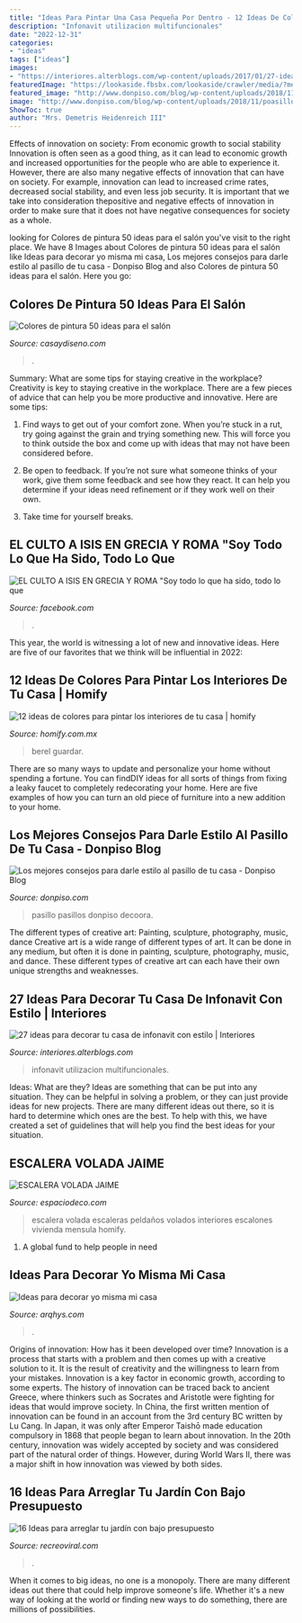 ```yaml
---
title: "Ideas Para Pintar Una Casa Pequeña Por Dentro - 12 Ideas De Colores Para Pintar Los Interiores De Tu Casa"
description: "Infonavit utilizacion multifuncionales"
date: "2022-12-31"
categories:
- "ideas"
tags: ["ideas"]
images:
- "https://interiores.alterblogs.com/wp-content/uploads/2017/01/27-ideas-para-decorar-tu-casa-de-infonavit-con-estilo-11.jpg"
featuredImage: "https://lookaside.fbsbx.com/lookaside/crawler/media/?media_id=989777171091935"
featured_image: "http://www.donpiso.com/blog/wp-content/uploads/2018/11/poasillo.png"
image: "http://www.donpiso.com/blog/wp-content/uploads/2018/11/poasillo.png"
ShowToc: true
author: "Mrs. Demetris Heidenreich III"
---
```



Effects of innovation on society: From economic growth to social stability
Innovation is often seen as a good thing, as it can lead to economic growth and increased opportunities for the people who are able to experience it. However, there are also many negative effects of innovation that can have on society. For example, innovation can lead to increased crime rates, decreased social stability, and even less job security. It is important that we take into consideration thepositive and negative effects of innovation in order to make sure that it does not have negative consequences for society as a whole.

	

		
looking for Colores de pintura 50 ideas para el salón you've visit to the right place. We have 8 Images about Colores de pintura 50 ideas para el salón like Ideas para decorar yo misma mi casa, Los mejores consejos para darle estilo al pasillo de tu casa - Donpiso Blog and also Colores de pintura 50 ideas para el salón. Here you go:
		
    
## Colores De Pintura 50 Ideas Para El Salón

<img loading=lazy src="https://casaydiseno.com/wp-content/uploads/2015/11/Kristina-Wolf-salon-pared-pintada-amarillo.jpeg" onerror="this.onerror=null;this.src='https://tse2.mm.bing.net/th?id=OIP.7xqnLzO05ujYtIWSNfsF-QHaHa&amp;pid=15.1';" alt="Colores de pintura 50 ideas para el salón">

_Source: casaydiseno.com_

>. 

	

Summary: What are some tips for staying creative in the workplace?
Creativity is key to staying creative in the workplace. There are a few pieces of advice that can help you be more productive and innovative. Here are some tips:
1. Find ways to get out of your comfort zone. When you’re stuck in a rut, try going against the grain and trying something new. This will force you to think outside the box and come up with ideas that may not have been considered before.

2. Be open to feedback. If you’re not sure what someone thinks of your work, give them some feedback and see how they react. It can help you determine if your ideas need refinement or if they work well on their own.

3. Take time for yourself breaks.

    
## EL CULTO A ISIS EN GRECIA Y ROMA &quot;Soy Todo Lo Que Ha Sido, Todo Lo Que

<img loading=lazy src="https://lookaside.fbsbx.com/lookaside/crawler/media/?media_id=989777171091935" onerror="this.onerror=null;this.src='https://tse1.mm.bing.net/th?id=OIP._LVMS51Jk4cIVP-g46KMdwAAAA&amp;pid=15.1';" alt="EL CULTO A ISIS EN GRECIA Y ROMA &quot;Soy todo lo que ha sido, todo lo que">

_Source: facebook.com_

>. 

	

This year, the world is witnessing a lot of new and innovative ideas. Here are five of our favorites that we think will be influential in 2022: 

    
## 12 Ideas De Colores Para Pintar Los Interiores De Tu Casa | Homify

<img loading=lazy src="https://images.homify.com/image/upload/a_0,c_fit,f_auto,q_auto,w_554/v1446019712/p/photo/image/1049229/homify_02.jpg" onerror="this.onerror=null;this.src='https://tse2.mm.bing.net/th?id=OIP.XAy7vKU7bD1LkllKm-qU_gHaE4&amp;pid=15.1';" alt="12 ideas de colores para pintar los interiores de tu casa | homify">

_Source: homify.com.mx_

>berel guardar. 

	

There are so many ways to update and personalize your home without spending a fortune. You can findDIY ideas for all sorts of things from fixing a leaky faucet to completely redecorating your home. Here are five examples of how you can turn an old piece of furniture into a new addition to your home.

    
## Los Mejores Consejos Para Darle Estilo Al Pasillo De Tu Casa - Donpiso Blog

<img loading=lazy src="http://www.donpiso.com/blog/wp-content/uploads/2018/11/poasillo.png" onerror="this.onerror=null;this.src='https://tse2.mm.bing.net/th?id=OIP.56WbD3E0TTh8-h6DSvlIAAHaDp&amp;pid=15.1';" alt="Los mejores consejos para darle estilo al pasillo de tu casa - Donpiso Blog">

_Source: donpiso.com_

>pasillo pasillos donpiso decoora. 

	

The different types of creative art: Painting, sculpture, photography, music, dance
Creative art is a wide range of different types of art. It can be done in any medium, but often it is done in painting, sculpture, photography, music, and dance. These different types of creative art can each have their own unique strengths and weaknesses.

    
## 27 Ideas Para Decorar Tu Casa De Infonavit Con Estilo | Interiores

<img loading=lazy src="https://interiores.alterblogs.com/wp-content/uploads/2017/01/27-ideas-para-decorar-tu-casa-de-infonavit-con-estilo-11.jpg" onerror="this.onerror=null;this.src='https://tse1.mm.bing.net/th?id=OIP.2d-JJmlWVVsAK2yMoAcZhQHaFj&amp;pid=15.1';" alt="27 ideas para decorar tu casa de infonavit con estilo | Interiores">

_Source: interiores.alterblogs.com_

>infonavit utilizacion multifuncionales. 

	

Ideas: What are they?
Ideas are something that can be put into any situation. They can be helpful in solving a problem, or they can just provide ideas for new projects. There are many different ideas out there, so it is hard to determine which ones are the best. To help with this, we have created a set of guidelines that will help you find the best ideas for your situation.

    
## ESCALERA VOLADA JAIME

<img loading=lazy src="https://www.espaciodeco.com/img/photos/000/240/482/ESCALERAPLANTABAJA_large.jpg" onerror="this.onerror=null;this.src='https://tse2.mm.bing.net/th?id=OIP.kVcBLBEYuKSL1hmnkUefDgHaJ4&amp;pid=15.1';" alt="ESCALERA VOLADA JAIME">

_Source: espaciodeco.com_

>escalera volada escaleras peldaños volados interiores escalones vivienda mensula homify. 

	

1. A global fund to help people in need 

    
## Ideas Para Decorar Yo Misma Mi Casa

<img loading=lazy src="https://www.arqhys.com/wp-content/fotos/2013/02/diseno-interiores.jpg" onerror="this.onerror=null;this.src='https://tse2.mm.bing.net/th?id=OIP.UKTxXosLl1sVoMpSnsvnwAHaEd&amp;pid=15.1';" alt="Ideas para decorar yo misma mi casa">

_Source: arqhys.com_

>. 

	

Origins of innovation: How has it been developed over time?
Innovation is a process that starts with a problem and then comes up with a creative solution to it. It is the result of creativity and the willingness to learn from your mistakes. Innovation is a key factor in economic growth, according to some experts. The history of innovation can be traced back to ancient Greece, where thinkers such as Socrates and Aristotle were fighting for ideas that would improve society. In China, the first written mention of innovation can be found in an account from the 3rd century BC written by Lu Cang. In Japan, it was only after Emperor Taishō made education compulsory in 1868 that people began to learn about innovation. In the 20th century, innovation was widely accepted by society and was considered part of the natural order of things. However, during World Wars II, there was a major shift in how innovation was viewed by both sides.

    
## 16 Ideas Para Arreglar Tu Jardín Con Bajo Presupuesto

<img loading=lazy src="https://www.recreoviral.com/wp-content/uploads/2015/12/9-730x480.jpg" onerror="this.onerror=null;this.src='https://tse2.mm.bing.net/th?id=OIP.ZbaBbq73O7s-QpZ2SgJQJwHaE3&amp;pid=15.1';" alt="16 Ideas para arreglar tu jardín con bajo presupuesto">

_Source: recreoviral.com_

>. 

	

When it comes to big ideas, no one is a monopoly. There are many different ideas out there that could help improve someone's life. Whether it's a new way of looking at the world or finding new ways to do something, there are millions of possibilities. 

